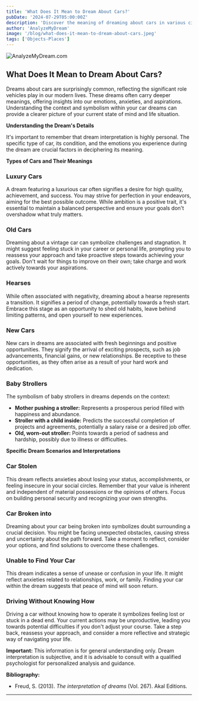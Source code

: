 ```yaml
---
title: 'What Does It Mean to Dream About Cars?'
pubDate: '2024-07-29T05:00:00Z'
description: 'Discover the meaning of dreaming about cars in various circumstances and how these dreams can reflect your current emotions and situations.'
author: 'AnalyzeMyDream'
image: '/blog/what-does-it-mean-to-dream-about-cars.jpeg'
tags: ['Objects-Places']
---
```


![AnalyzeMyDream.com](/blog/what-does-it-mean-to-dream-about-cars.jpeg)

## What Does It Mean to Dream About Cars?

Dreams about cars are surprisingly common, reflecting the significant role vehicles play in our modern lives. These dreams often carry deeper meanings, offering insights into our emotions, anxieties, and aspirations. Understanding the context and symbolism within your car dreams can provide a clearer picture of your current state of mind and life situation. 

**Understanding the Dream's Details**

It's important to remember that dream interpretation is highly personal. The specific type of car, its condition, and the emotions you experience during the dream are crucial factors in deciphering its meaning.

**Types of Cars and Their Meanings**

### Luxury Cars

A dream featuring a luxurious car often signifies a desire for high quality, achievement, and success. You may strive for perfection in your endeavors, aiming for the best possible outcome. While ambition is a positive trait, it's essential to maintain a balanced perspective and ensure your goals don't overshadow what truly matters. 

### Old Cars

Dreaming about a vintage car can symbolize challenges and stagnation. It might suggest feeling stuck in your career or personal life, prompting you to reassess your approach and take proactive steps towards achieving your goals. Don't wait for things to improve on their own; take charge and work actively towards your aspirations.

### Hearses

While often associated with negativity, dreaming about a hearse represents a transition. It signifies a period of change, potentially towards a fresh start. Embrace this stage as an opportunity to shed old habits, leave behind limiting patterns, and open yourself to new experiences.

### New Cars

New cars in dreams are associated with fresh beginnings and positive opportunities. They signify the arrival of exciting prospects, such as job advancements, financial gains, or new relationships. Be receptive to these opportunities, as they often arise as a result of your hard work and dedication.

### Baby Strollers

The symbolism of baby strollers in dreams depends on the context:

- **Mother pushing a stroller:** Represents a prosperous period filled with happiness and abundance.
- **Stroller with a child inside:** Predicts the successful completion of projects and agreements, potentially a salary raise or a desired job offer.
- **Old, worn-out stroller:** Points towards a period of sadness and hardship, possibly due to illness or difficulties.

**Specific Dream Scenarios and Interpretations**

### Car Stolen

This dream reflects anxieties about losing your status, accomplishments, or feeling insecure in your social circles. Remember that your value is inherent and independent of material possessions or the opinions of others. Focus on building personal security and recognizing your own strengths.

### Car Broken into

Dreaming about your car being broken into symbolizes doubt surrounding a crucial decision. You might be facing unexpected obstacles, causing stress and uncertainty about the path forward. Take a moment to reflect, consider your options, and find solutions to overcome these challenges.

### Unable to Find Your Car

This dream indicates a sense of unease or confusion in your life. It might reflect anxieties related to relationships, work, or family. Finding your car within the dream suggests that peace of mind will soon return.

### Driving Without Knowing How

Driving a car without knowing how to operate it symbolizes feeling lost or stuck in a dead end. Your current actions may be unproductive, leading you towards potential difficulties if you don't adjust your course. Take a step back, reassess your approach, and consider a more reflective and strategic way of navigating your life. 

**Important:** This information is for general understanding only. Dream interpretation is subjective, and it is advisable to consult with a qualified psychologist for personalized analysis and guidance. 

**Bibliography:**

* Freud, S. (2013). *The interpretation of dreams* (Vol. 267). Akal Editions.

---